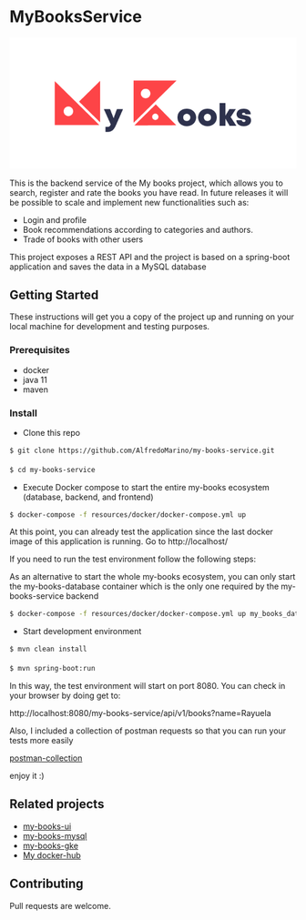 # MyBooksService

![my-books-image](resources/doc/my_books_logo.png)

This is the backend service of the My books project, which allows you to search, register and rate the books you have read.
In future releases it will be possible to scale and implement new functionalities such as:
- Login and profile
- Book recommendations according to categories and authors.
- Trade of books with other users

This project exposes a REST API and the project is based on a spring-boot application and saves the data in a MySQL database

## Getting Started

These instructions will get you a copy of the project up and running on your local machine for development and testing purposes.

### Prerequisites

- docker
- java 11
- maven

### Install

- Clone this repo
```sh
$ git clone https://github.com/AlfredoMarino/my-books-service.git

$ cd my-books-service
```

- Execute Docker compose to start the entire my-books ecosystem (database, backend, and frontend)
```sh
$ docker-compose -f resources/docker/docker-compose.yml up
```
At this point, you can already test the application since the last docker image of this application is running. Go to http://localhost/

If you need to run the test environment follow the following steps:

As an alternative to start the whole my-books ecosystem, you can only start the my-books-database container which is the only one required by the my-books-service backend
```sh
$ docker-compose -f resources/docker/docker-compose.yml up my_books_database
```

- Start development environment
```sh
$ mvn clean install

$ mvn spring-boot:run
```
In this way, the test environment will start on port 8080.
You can check in your browser by doing get to:

http://localhost:8080/my-books-service/api/v1/books?name=Rayuela

Also, I included a collection of postman requests so that you can run your tests more easily

[postman-collection](resources/utils/my-books-api.postman_collection.json)

enjoy it :)

## Related projects

+ [my-books-ui](https://github.com/AlfredoMarino/my-books-ui)
+ [my-books-mysql](https://github.com/AlfredoMarino/my-books-mysql)
+ [my-books-gke](https://github.com/AlfredoMarino/my-books-gke)
+ [My docker-hub](https://hub.docker.com/u/aamv)

## Contributing

Pull requests are welcome.

